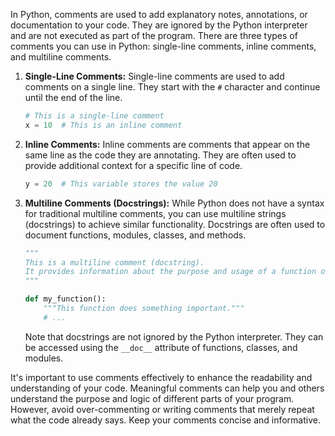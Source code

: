 In Python, comments are used to add explanatory notes, annotations, or documentation to your code. They are ignored by the Python interpreter and are not executed as part of the program. There are three types of comments you can use in Python: single-line comments, inline comments, and multiline comments.

1. **Single-Line Comments:**
   Single-line comments are used to add comments on a single line. They start with the `#` character and continue until the end of the line.

   ```python
   # This is a single-line comment
   x = 10  # This is an inline comment
   ```

2. **Inline Comments:**
   Inline comments are comments that appear on the same line as the code they are annotating. They are often used to provide additional context for a specific line of code.

   ```python
   y = 20  # This variable stores the value 20
   ```

3. **Multiline Comments (Docstrings):**
   While Python does not have a syntax for traditional multiline comments, you can use multiline strings (docstrings) to achieve similar functionality. Docstrings are often used to document functions, modules, classes, and methods.

   ```python
   """
   This is a multiline comment (docstring).
   It provides information about the purpose and usage of a function or other code element.
   """
   
   def my_function():
       """This function does something important."""
       # ...
   ```

   Note that docstrings are not ignored by the Python interpreter. They can be accessed using the `__doc__` attribute of functions, classes, and modules.

It's important to use comments effectively to enhance the readability and understanding of your code. Meaningful comments can help you and others understand the purpose and logic of different parts of your program. However, avoid over-commenting or writing comments that merely repeat what the code already says. Keep your comments concise and informative.
